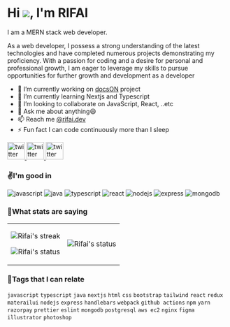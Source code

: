 

<!--
**Mohamed-Rifai/Mohamed-Rifai** is a ✨ _special_ ✨ repository because its `README.md` (this file) appears on your GitHub profile.

Here are some ideas to get you started:

 ...
-  ...
-  ...
- 🤔 I’m looking for help with ...
-  ...
- 📫 How to reach me: ...
- 😄 Pronouns: ...
- ⚡ Fun fact: ...
-->


Hi ![](https://user-images.githubusercontent.com/18350557/176309783-0785949b-9127-417c-8b55-ab5a4333674e.gif), I'm RIFAI
=============================================================================================================================

I am a MERN stack web developer. 

As a web developer, I possess a strong understanding of the latest technologies and have completed numerous projects demonstrating my proficiency. With a passion for coding and a desire for personal and professional growth, I am eager to leverage my skills to pursue opportunities for further growth and development as a developer

- 🔭 I’m currently working on [docsON](https://github.com/Mohamed-Rifai/docsON) project
- 🌱 I’m currently learning Nextjs and Typescript
- 👯 I’m looking to collaborate on JavaScript, React, ..etc
- 💬 Ask me about anything😄
- 📫 Reach me [@rifai.dev](mailto:rifaeeckm@gmail.com)
- ⚡ Fun fact I can code continuously more than I sleep


<a href="https://twitter.com/rifai_dev">
    <picture>
      <source  width="40" media="(prefers-color-scheme: dark)" srcset="https://user-images.githubusercontent.com/64640025/209478611-dcb5caf8-8cdd-4f28-b394-8d05a70747b9.png">
      <img  width="40" alt="twitter" src="https://user-images.githubusercontent.com/64640025/209478615-d70d804b-bd10-42cc-944f-77c472361bfc.png">
    </picture>
  </a>
  <a href="https://www.linkedin.com/in/rifaick/">
    <picture>
      <source  width="40" media="(prefers-color-scheme: dark)" srcset="https://user-images.githubusercontent.com/64640025/209478596-ca5d3735-84ff-41c1-adda-0636638484e9.png">
      <img  width="40" alt="twitter" src="https://user-images.githubusercontent.com/64640025/209478603-cdf603dc-7583-452e-b658-576b5e0ca504.png">
    </picture>

  </a>
  <a href="mailto:rifaeeckm@gmail.com">
    <picture>
      <source width="40" media="(prefers-color-scheme: dark)" srcset="https://user-images.githubusercontent.com/64640025/209478606-af257735-4813-47c1-ac02-d6aedfa4f779.png">
      <img alt="twitter" width="40" src="https://user-images.githubusercontent.com/64640025/209478608-011b55f7-40cd-43a5-8053-ae193a1badf3.png">
    </picture>
  </a>

<br>
<h3>✌️I'm good in</h3>

![javascript](https://img.shields.io/badge/JavaScript-323330?style=for-the-badge&logo=javascript&logoColor=F7DF1E) ![java](https://img.shields.io/badge/java-%23ED8B00.svg?style=for-the-badge&logo=java&logoColor=white) ![typescript](https://img.shields.io/badge/TypeScript-007ACC?style=for-the-badge&logo=typescript&logoColor=white)
![react](https://img.shields.io/badge/React-20232A?style=for-the-badge&logo=react&logoColor=61DAFB) ![nodejs](https://img.shields.io/badge/Node.js-339933?style=for-the-badge&logo=nodedotjs&logoColor=white) ![express](https://img.shields.io/badge/Express.js-000000?style=for-the-badge&logo=express&logoColor=white) ![mongodb](https://img.shields.io/badge/MongoDB-4EA94B?style=for-the-badge&logo=mongodb&logoColor=white)

<h3>🤞What stats are saying</h3>
<table>
<tr>
  <td>
    <p align='center'>
      <img alt="Rifai's streak" src='https://github-readme-streak-stats.herokuapp.com/?user=Mohamed-Rifai&stroke=14b8a6&background=000000&ring=0891b2&fire=0891b2&currStreakNum=14b8a6&currStreakLabel=0891b2&sideNums=14b8a6&sideLabels=14b8a6&dates=14b8a6&hide_border=true'>
    </p>
    <p align='center'>
      <img alt="Rifai's status" src='https://github-readme-stats.vercel.app/api?username=Mohamed-Rifai&show_icons=true&hide=&count_private=true&title_color=0891b2&text_color=14b8a6&icon_color=a855f7&bg_color=000000&hide_border=true&show_icons=true'>
    </p>
  </td>
  <td>
    <p align='center'>
      <img alt="Rifai's status" src="https://github-readme-stats.vercel.app/api/top-langs/?username=Mohamed-Rifai&langs_count=10&title_color=0891b2&text_color=14b8a6&icon_color=a855f7&bg_color=000000&hide_border=true&locale=en&custom_title=Top%20%Languages">
    </p>
  </td>
 </tr>
</table>

<h3>🔗Tags that I can relate</h3>

`javascript` `typescript` `java` `nextjs` `html` `css` `bootstrap` `tailwind` `react` `redux` `materailui` `nodejs` `express` `handlebars` `webpack` `github actions` `npm` `yarn` `razorpay` `prettier` `eslint` `mongodb` `postgresql` `aws ec2` `nginx` `figma` `illustrator` `photoshop`
